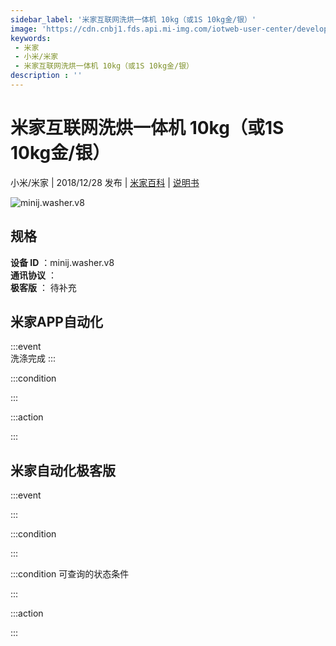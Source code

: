 ```yaml
---
sidebar_label: '米家互联网洗烘一体机 10kg（或1S 10kg金/银）'
image: 'https://cdn.cnbj1.fds.api.mi-img.com/iotweb-user-center/developer_16790701039753chAbFny.png?GalaxyAccessKeyId=AKVGLQWBOVIRQ3XLEW&Expires=9223372036854775807&Signature=ad/ofaoowNM/0WFB4LGRLN9KiHg='
keywords: 
 - 米家
 - 小米/米家
 - 米家互联网洗烘一体机 10kg（或1S 10kg金/银）
description : ''
---
```

# 米家互联网洗烘一体机 10kg（或1S 10kg金/银）

小米/米家 | 2018/12/28 发布 | [米家百科](https://home.mi.com/webapp/content/baike/product/index.html?model=minij.washer.v8) | [说明书](https://home.mi.com/views/introduction.html?model=minij.washer.v8&region=cn)

![minij.washer.v8](https://cdn.cnbj1.fds.api.mi-img.com/iotweb-user-center/developer_16790701039753chAbFny.png?GalaxyAccessKeyId=AKVGLQWBOVIRQ3XLEW&Expires=9223372036854775807&Signature=ad/ofaoowNM/0WFB4LGRLN9KiHg=)

## 规格  
> 
**设备 ID** ：minij.washer.v8  
**通讯协议** ：  
**极客版**  ： 待补充 


## 米家APP自动化  

:::event  
洗涤完成
:::

:::condition  

:::

:::action   

:::

## 米家自动化极客版  

:::event  

:::

:::condition  

:::

:::condition 可查询的状态条件  

:::

:::action  

:::

        
